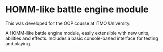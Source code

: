 # HOMM-like battle engine module
This was developed for the OOP course at ITMO University.

A HOMM-like battle engine module, easily extensible with new units, abilities and effects. Includes a basic console-based interface for testing and playing.